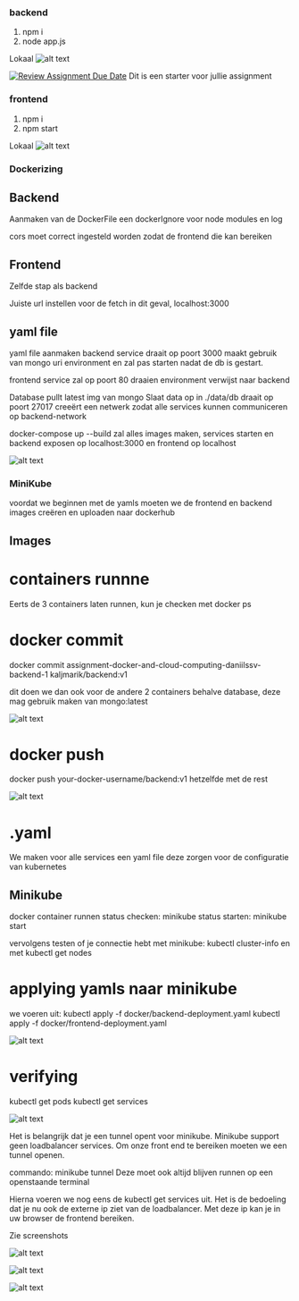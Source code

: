 ### backend

1. npm i
2. node app.js

Lokaal
![alt text](image.png)

[![Review Assignment Due Date](https://classroom.github.com/assets/deadline-readme-button-22041afd0340ce965d47ae6ef1cefeee28c7c493a6346c4f15d667ab976d596c.svg)](https://classroom.github.com/a/GyBlhhFf)
Dit is een starter voor jullie assignment

### frontend

1. npm i
2. npm start

Lokaal
![alt text](image-1.png)

### Dockerizing

## Backend

Aanmaken van de DockerFile
een dockerIgnore voor node modules en log

cors moet correct ingesteld worden zodat de frontend die kan bereiken

## Frontend

Zelfde stap als backend

Juiste url instellen voor de fetch in dit geval, localhost:3000

## yaml file

yaml file aanmaken
backend service draait op poort 3000
maakt gebruik van mongo uri environment en zal pas starten nadat de db is gestart.

frontend service zal op poort 80 draaien
environment verwijst naar backend

Database pullt latest img van mongo
Slaat data op in ./data/db
draait op poort 27017
creeërt een netwerk zodat alle services kunnen communiceren op backend-network

docker-compose up --build
zal alles images maken, services starten en backend exposen op localhost:3000 en frontend op localhost

![alt text](image-2.png)

### MiniKube

voordat we beginnen met de yamls moeten we de frontend en backend images creëren en uploaden naar dockerhub

## Images

# containers runnne

Eerts de 3 containers laten runnen, kun je checken met docker ps

# docker commit

docker commit assignment-docker-and-cloud-computing-daniilssv-backend-1 kaljmarik/backend:v1

dit doen we dan ook voor de andere 2 containers
behalve database, deze mag gebruik maken van mongo:latest

![alt text](image-3.png)

# docker push

docker push your-docker-username/backend:v1
hetzelfde met de rest

![alt text](image-4.png)

# .yaml

We maken voor alle services een yaml file
deze zorgen voor de configuratie van kubernetes

## Minikube

docker container runnen
status checken: minikube status
starten: minikube start

vervolgens testen of je connectie hebt met minikube: kubectl cluster-info en met kubectl get nodes

# applying yamls naar minikube

we voeren uit:
kubectl apply -f docker/backend-deployment.yaml
kubectl apply -f docker/frontend-deployment.yaml

![alt text](image-5.png)

# verifying

kubectl get pods
kubectl get services

![alt text](image-6.png)

Het is belangrijk dat je een tunnel opent voor minikube. Minikube support geen loadbalancer services. Om onze front end te bereiken moeten we een tunnel openen.

commando: minikube tunnel
Deze moet ook altijd blijven runnen op een openstaande terminal

Hierna voeren we nog eens de kubectl get services uit.
Het is de bedoeling dat je nu ook de externe ip ziet van de loadbalancer.
Met deze ip kan je in uw browser de frontend bereiken.

Zie screenshots

![alt text](image-7.png)

![alt text](image-8.png)

![alt text](image-9.png)
